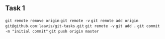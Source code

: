 ## Task 1
`git remote remove origin`
`git remote -v`
`git remote add origin git@github.com:laavis/git-tasks.git`
`git remote -v`
`git add .`
`git commit -m "initial commit"`
`git push origin master`
